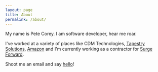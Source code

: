 ```yaml
---
layout: page
title: About
permalink: /about/
---
```


My name is Pete Corey. I am software developer, hear me roar.

I've worked at a variety of places like CDM Technologies, [Tapestry Solutions](https://www.tapestrysolutions.com/), [Amazon](http://www.amazon.com/) and I'm currently working as a contractor for [Surge Forward](http://www.surgeforward.com/).

Shoot me an email and say [hello](mailto:hello@1pxsolidtomato.com)!